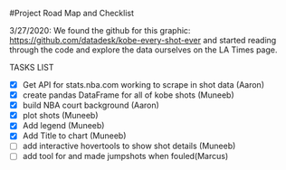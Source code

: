 #Project Road Map and Checklist

3/27/2020: 
We found the github for this graphic: https://github.com/datadesk/kobe-every-shot-ever and started reading through the code and explore the data ourselves on the LA Times page.

TASKS LIST
- [x] Get API for stats.nba.com working to scrape in shot data (Aaron) 
- [x] create pandas DataFrame for all of kobe shots (Muneeb)
- [x] build NBA court background (Aaron)
- [x] plot shots (Muneeb)
- [x] Add legend (Muneeb)
- [x] Add Title to chart (Muneeb)
- [ ] add interactive hovertools to show shot details (Muneeb)
- [ ] add tool for and made jumpshots when fouled(Marcus)
